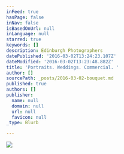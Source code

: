 ```yaml
---
inFeed: true
hasPage: false
inNav: false
isBasedOnUrl: null
inLanguage: null
starred: true
keywords: []
description: Edinburgh Photographers
datePublished: '2016-03-02T13:24:23.107Z'
dateModified: '2016-03-02T13:23:48.882Z'
title: 'Portraits. Weddings. Commercial. '
author: []
sourcePath: _posts/2016-03-02-bouquet.md
published: true
authors: []
publisher:
  name: null
  domain: null
  url: null
  favicon: null
_type: Blurb

---
```

![](https://the-grid-user-content.s3-us-west-2.amazonaws.com/e922ee38-327f-45a5-a87c-f36492f6a6a5.jpg)